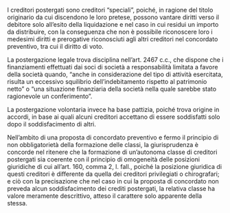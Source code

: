 I creditori postergati sono creditori “speciali”, poiché, in ragione del titolo originario da cui discendono le loro pretese, possono vantare diritti verso il debitore solo all’esito della liquidazione e nel caso in cui residui un importo da distribuire, con la conseguenza che non è possibile riconoscere loro i medesimi diritti e prerogative riconosciuti agli altri creditori nel concordato preventivo, tra cui il diritto di voto.

La postergazione legale trova disciplina nell’art. 2467 c.c., che dispone che i finanziamenti effettuati dai soci di società a responsabilità limitata a favore della società quando, “anche in considerazione del tipo di attività esercitata, risulta un eccessivo squilibrio dell’indebitamento rispetto al patrimonio netto” o “una situazione finanziaria della società nella quale sarebbe stato ragionevole un conferimento”. 

La postergazione volontaria invece ha base pattizia, poiché trova origine in accordi, in base ai quali alcuni creditori accettano di essere soddisfatti solo dopo il soddisfacimento di altri.

Nell’ambito di una proposta di concordato preventivo e fermo il principio di non obbligatorietà della formazione delle classi, la giurisprudenza è concorde nel ritenere che la formazione di un’autonoma classe di creditori postergati sia coerente con il principio di omogeneità delle posizioni giuridiche di cui all’art. 160, comma 2, l. fall., poiché la posizione giuridica di questi creditori è differente da quella dei creditori privilegiati o chirografari; e ciò con la precisazione che nel caso in cui la proposta di concordato non preveda alcun soddisfacimento dei crediti postergati, la relativa classe ha valore meramente descrittivo, atteso il carattere solo apparente della stessa.